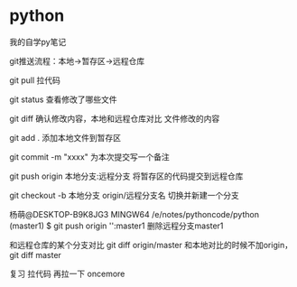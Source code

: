 # python
我的自学py笔记

git推送流程：本地->暂存区->远程仓库


git pull 拉代码

git status 查看修改了哪些文件

git diff 确认修改内容，本地和远程仓库对比 文件修改的内容

git add .  添加本地文件到暂存区

git commit -m "xxxx" 为本次提交写一个备注

git push origin 本地分支:远程分支  将暂存区的代码提交到远程仓库

git checkout -b 本地分支 origin/远程分支名  切换并新建一个分支

杨萌@DESKTOP-B9K8JG3 MINGW64 /e/notes/pythoncode/python (master1)
$ git push origin '':master1   删除远程分支master1


和远程仓库的某个分支对比 git diff origin/master 
和本地对比的时候不加origin， git diff master

复习
拉代码
再拉一下
oncemore
